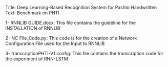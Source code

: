 Title: Deep Learning-Based Recognition System for Pashto Handwritten Text: Benchmark on PHTI

1- RNNLIB GUIDE.docx: This file contains the guideline for the INSTALLATION of RNNLIB

2- NC File_Code.py: This code is for the creation of a Network Configuration File used for the Input to RNNLIB

3- transcriptionPHTI-V1.config: This file  contains the transcription code for the experiment of RNN-LSTM 
